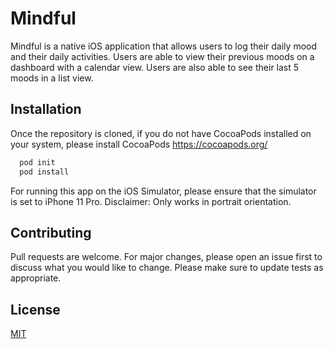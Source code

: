 # Mindful

Mindful is a native iOS application that allows users to log their daily mood and their daily activities. Users are able to view their previous moods on a dashboard with a calendar view. Users are also able to see their last 5 moods in a list view.

## Installation

Once the repository is cloned, if you do not have CocoaPods installed on your system, please install CocoaPods https://cocoapods.org/

```bash
  pod init 
  pod install
```
For running this app on the iOS Simulator, please ensure that the simulator is set to iPhone 11 Pro. 
Disclaimer: Only works in portrait orientation.

## Contributing
Pull requests are welcome. For major changes, please open an issue first to discuss what you would like to change.
Please make sure to update tests as appropriate.

## License
[MIT](https://choosealicense.com/licenses/mit/)
